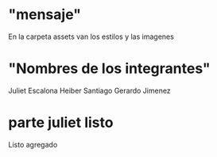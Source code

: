 # "mensaje"
En la carpeta assets van los estilos y las imagenes

# "Nombres de los integrantes"
Juliet Escalona
Heiber 
Santiago
Gerardo Jimenez  

# parte juliet listo
Listo agregado